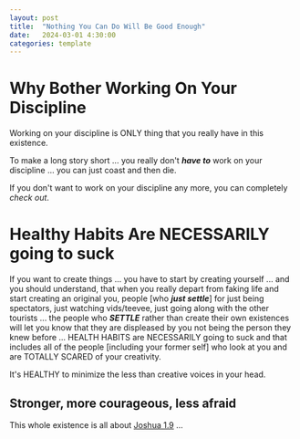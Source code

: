 ```yaml
---
layout: post
title:  "Nothing You Can Do Will Be Good Enough"
date:   2024-03-01 4:30:00
categories: template
---
```



# Why Bother Working On Your Discipline

Working on your discipline is ONLY thing that you really have in this existence.

To make a long story short ... you really don't ***have to*** work on your discipline ... you can just coast and then die.

If you don't want to work on your discipline any more, you can completely *check out*.


# Healthy Habits Are NECESSARILY going to suck

If you want to create things ... you have to start by creating yourself ... and you should understand, that when you really depart from faking life and start creating an original you, people [who ***just settle***] for just being spectators, just watching vids/teevee, just going along with the other tourists ... the people who ***SETTLE*** rather than create their own existences will let you know that they are displeased by you not being the person they knew before ... HEALTH HABITS are NECESSARILY going to suck and that includes all of the people [including your former self] who look at you and are TOTALLY SCARED of your creativity. 

It's HEALTHY to minimize the less than creative voices in your head. 

## Stronger, more courageous, less afraid

This whole existence is all about [Joshua 1.9](https://www.biblestudytools.com/joshua/1-9-compare.html) ...